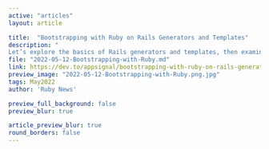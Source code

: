 ```yaml
---
active: "articles"
layout: article

title:  "Bootstrapping with Ruby on Rails Generators and Templates"
description: "
Let’s explore the basics of Rails generators and templates, then examine how to customize your Rails app with templates"
file: "2022-05-12-Bootstrapping-with-Ruby.md"
link: https://dev.to/appsignal/bootstrapping-with-ruby-on-rails-generators-and-templates-34j5 
preview_image: "2022-05-12-Bootstrapping-with-Ruby.png.jpg"
tags: May2022
author: 'Ruby News'

preview_full_background: false
preview_blur: true

article_preview_blur: true
round_borders: false
---
```

